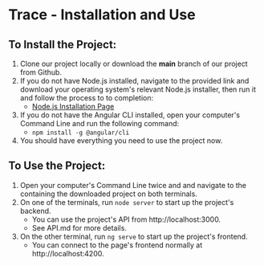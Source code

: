 
# Trace - Installation and Use
## To Install the Project:
1. Clone our project locally or download the **main** branch of our project from Github.
2. If you do not have Node.js installed, navigate to the provided link and download your operating system's relevant Node.js installer, then run it and follow the process to to completion:
    - [Node.js Installation Page](https://nodejs.org/en/download/)
3. If you do not have the Angular CLI installed, open your computer's Command Line and run the following command:
    - `npm install -g @angular/cli`
4. You should have everything you need to use the project now.

## To Use the Project:
1. Open your computer's Command Line twice and and navigate to the containing the downloaded project on both terminals.
2. On one of the terminals, run `node server` to start up the project's backend.
    - You can use the project's API from http://localhost:3000.
    - See API.md for more details.
3. On the other terminal, run `ng serve` to start up the project's frontend.
    - You can connect to the page's frontend normally at http://localhost:4200.
